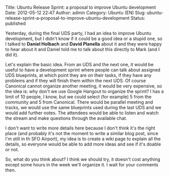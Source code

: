 Title: Ubuntu Release Sprint: a proposal to improve Ubuntu development
Date: 2012-05-12 22:47
Author: admin
Category: Ubuntu (EN)
Slug: ubuntu-release-sprint-a-proposal-to-improve-ubuntu-development
Status: published

Yesterday, during the final UDS party, I had an idea to improve Ubuntu
development, but I didn't know if it could be a good idea or a stupid
one, so I talked to **Daniel Holbach** and **David Planella** about it
and they were happy to hear about it and Daniel told me to talk about
this directly to Mark (and I did it).

Let's explain the basic idea. From an UDS and the next one, it would be
useful to have a development sprint where people can talk about assigned
UDS blueprints, at which point they are on their tasks, if they have any
problems and if they will finish them within the next UDS. Of course
Canonical cannot organize another meeting, it would be very expensive,
so the idea is: why don't we use Google Hangout to organize the sprint?
I has a limit of 10 people, I know, but we could select (for example) 5
from the community and 5 from Canonical. There would be parallel meeting
and tracks, we would use the same blueprints used during the last UDS
and we would add further notes. The attendees would be able to listen
and watch the stream and make questions through the available chat.

I don't want to write more details here because I don't think it's the
right place (and probably it's not the moment to write a similar blog
post, since I'm still in th SFO Airport), my idea is to create a wiki
page to explain all the details, so everyone would be able to add more
ideas and see if it's doable or not.

So, what do you think about? I think we should try, it doesn't cost
anything except some hours in the week we'll organize it. I wait for
your comments then.

